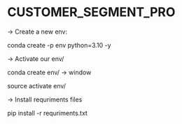 # CUSTOMER_SEGMENT_PRO


-> Create a new env:

conda create -p env python=3.10 -y

-> Activate our env/

conda create env/ -> window

source activate env/

-> Install requriments files

pip install -r requriments.txt